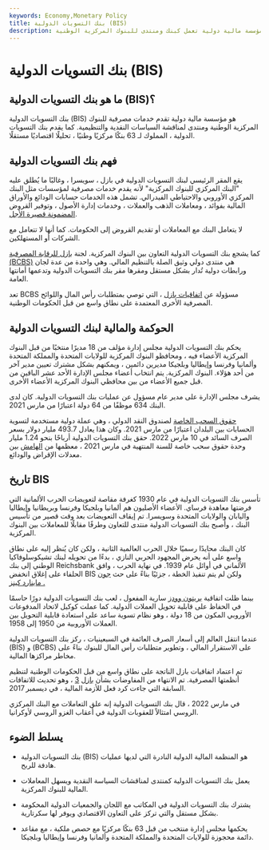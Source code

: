 ```yaml
---
keywords: Economy,Monetary Policy
title: بنك التسويات الدولية (BIS)
description: بنك التسويات الدولية مؤسسة مالية دولية تعمل كبنك ومنتدى للبنوك المركزية الوطنية.
---
```


# بنك التسويات الدولية (BIS)
## ما هو بنك التسويات الدولية (BIS)؟

بنك التسويات الدولية (BIS) هو مؤسسة مالية دولية تقدم خدمات مصرفية للبنوك المركزية الوطنية ومنتدى لمناقشة السياسات النقدية والتنظيمية. كما يقدم بنك التسويات الدولية ، المملوك لـ 63 بنكًا مركزيًا وطنيًا ، تحليلًا اقتصاديًا مستقلًا.

## فهم بنك التسويات الدولية

يقع المقر الرئيسي لبنك التسويات الدولية في بازل ، سويسرا ، وغالبًا ما يُطلق عليه "البنك المركزي للبنوك المركزية" لأنه يقدم خدمات مصرفية لمؤسسات مثل البنك المركزي الأوروبي والاحتياطي الفيدرالي. تشمل هذه الخدمات حسابات الودائع والأوراق المالية بفوائد ، ومعاملات الذهب والعملات ، وخدمات إدارة الأصول ، وتوفير القروض [المضمونة قصيرة الأجل](/collateral).

لا يتعامل البنك مع المعاملات أو تقديم القروض إلى الحكومات. كما أنها لا تتعامل مع الشركات أو المستهلكين.

كما يشجع بنك التسويات الدولية التعاون بين البنوك المركزية. لجنة [بازل للرقابة المصرفية (BCBS)](/baselcommittee) هي منتدى دولي وثيق الصلة بالتنظيم المالي. وهي واحدة من عدة لجان ورابطات دولية تُدار بشكل مستقل ومقرها مقر بنك التسويات الدولية وتدعمها أمانتها العامة.

تعد BCBS مسؤولة عن [اتفاقيات بازل](/basel_accord) ، التي توصي بمتطلبات رأس المال واللوائح المصرفية الأخرى المعتمدة على نطاق واسع من قبل الحكومات الوطنية.

## الحوكمة والمالية لبنك التسويات الدولية

يحكم بنك التسويات الدولية مجلس إدارة مؤلف من 18 مديرًا منتخبًا من قبل البنوك المركزية الأعضاء فيه ، ومحافظو البنوك المركزية للولايات المتحدة والمملكة المتحدة وألمانيا وفرنسا وإيطاليا وبلجيكا مديرين دائمين ، ويمكنهم بشكل مشترك تعيين مدير آخر من أحد هؤلاء. البنوك المركزية. يتم انتخاب أعضاء مجلس الإدارة الأحد عشر الباقين من قبل جميع الأعضاء من بين محافظي البنوك المركزية الأعضاء الأخرى.

يشرف مجلس الإدارة على مدير عام مسؤول عن عمليات بنك التسويات الدولية. كان لدى البنك 634 موظفًا من 64 دولة اعتبارًا من مارس 2021.

[حقوق السحب الخاصة](/sdr) لصندوق النقد الدولي ، وهي عملة دولية مستخدمة لتسوية الحسابات بين البلدان اعتبارًا من مارس 2021. وكان هذا يعادل 493.7 مليار دولار بسعر الصرف السائد في 10 مارس 2022. حقق بنك التسويات الدولية أرباحًا بنحو 1.24 مليار وحدة حقوق سحب خاصة للسنة المنتهية في مارس 2021 ، معظمها من [الهامش](/netinterestmargin) بين معدلات الإقراض والودائع.

## تاريخ BIS

تأسس بنك التسويات الدولية في عام 1930 كغرفة مقاصة لتعويضات الحرب الألمانية التي فرضتها معاهدة فرساي. الأعضاء الأصليون هم ألمانيا وبلجيكا وفرنسا وبريطانيا وإيطاليا واليابان والولايات المتحدة وسويسرا. تم إيقاف التعويضات بعد وقت قصير من تأسيس البنك ، وأصبح بنك التسويات الدولية منتدى للتعاون وطرفًا مقابلًا للمعاملات بين البنوك المركزية.

كان البنك محايدًا رسميًا خلال الحرب العالمية الثانية ، ولكن كان يُنظر إليه على نطاق واسع على أنه يحرض المجهود الحربي النازي ، بدءًا من تحويله لبنك تشيكوسلوفاكيا الوطني إلى بنك Reichsbank الألماني في أوائل عام 1939. في نهاية الحرب ، وافق الحلفاء على إغلاق انخفض BIS ولكن لم يتم تنفيذ الخطة ، جزئيًا بناءً على حث [جون ماينارد كينز .](/john_maynard_keynes)

بينما ظلت اتفاقية [بريتون وودز](/brettonwoodsagreement) سارية المفعول ، لعب بنك التسويات الدولية دورًا حاسمًا في الحفاظ على قابلية تحويل العملات الدولية. كما عملت كوكيل لاتحاد المدفوعات الأوروبي المكون من 18 دولة ، وهو نظام تسوية ساعد على استعادة قابلية التحويل بين العملات الأوروبية من 1950 إلى 1958.

عندما انتقل العالم إلى أسعار الصرف العائمة في السبعينيات ، ركز بنك التسويات الدولية (BIS) و (BCBS) على الاستقرار المالي ، وتطوير متطلبات رأس المال للبنوك بناءً على مخاطر مراكزها المالية.

تم اعتماد اتفاقيات بازل الناتجة على نطاق واسع من قبل الحكومات الوطنية لتنظيم أنظمتها المصرفية. تم الانتهاء من المفاوضات بشأن [بازل](/basell-iii) [3](/basell-iii) ، وهو تحديث للاتفاقات السابقة التي جاءت كرد فعل للأزمة المالية ، في ديسمبر 2017.

في مارس 2022 ، قال بنك التسويات الدولية إنه علق التعاملات مع البنك المركزي الروسي امتثالاً للعقوبات الدولية في أعقاب الغزو الروسي لأوكرانيا.

## يسلط الضوء

- بنك التسويات الدولية (BIS) هو المنظمة المالية الدولية النادرة التي لديها عمليات هادفة للربح.

- يعمل بنك التسويات الدولية كمنتدى لمناقشات السياسة النقدية ويسهل المعاملات المالية للبنوك المركزية.

- يشترك بنك التسويات الدولية في المكاتب مع اللجان والجمعيات الدولية المحكومة بشكل مستقل والتي تركز على التعاون الاقتصادي ويوفر لها سكرتارية.

- يحكمها مجلس إدارة منتخب من قبل 63 بنكًا مركزيًا مع حصص ملكية ، مع مقاعد دائمة محجوزة للولايات المتحدة والمملكة المتحدة وألمانيا وفرنسا وإيطاليا وبلجيكا.

